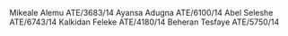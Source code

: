 Mikeale Alemu   ATE/3683/14
Ayansa Adugna   ATE/6100/14
Abel Seleshe    ATE/6743/14
Kalkidan Feleke ATE/4180/14
Beheran Tesfaye ATE/5750/14
